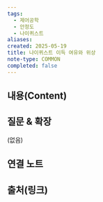 ```yaml
---
tags:
  - 제어공학
  - 안정도
  - 나이퀴스트
aliases: 
created: 2025-05-19
title: 나이퀴스트 이득 여유와 위상
note-type: COMMON
completed: false
---
```


## 내용(Content)


## 질문 & 확장

(없음)

## 연결 노트

## 출처(링크)

